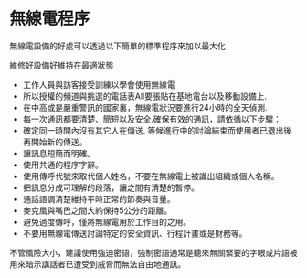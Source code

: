 [Title]: # (無線電程序)
[Order]: # (9)

# 無線電程序

無線電設備的好處可以透過以下簡單的標準程序來加以最大化

維修好設備好維持在最適狀態
* 工作人員與訪客接受訓練以學會使用無線電
* 所以授權的頻道與挑選的電話表All要張貼在基地電台以及移動設備上.
* 在中高或是嚴重警訊的國家裏，無線電狀況要進行24小時的全天偵測.
* 每一次通訊都要清楚、簡短以及安全.確保有效的通訊，請依循以下步驟：
* 確定同一時間內沒有其它人在傳送. 等候進行中的討論結束而使用者已退出後再開始新的傳送。
* 讓訊息短簡而明確。
* 使用共通的程序字辭。
* 使用傳呼代號來取代個人姓名，不要在無線電上被識出組織或個人名稱。
* 把訊息分成可理解的段落，讓之間有清楚的暫停。
* 通話語調清楚維持平時正常的節奏與音量。
* 麥克風與嘴巴之間大約保持5公分的距離。
* 避免過度傳呼，僅將無線電用於工作目的之用。
* 不要用無線電傳送討論特定的安全資訊、行程計畫或是財務等。

不管風險大小，建議使用強迫密語，強制密語通常是聽來無關緊要的字眼或片語被用來暗示講話者已遭受到威脅而無法自由地通訊。
